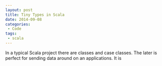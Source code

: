 ```yaml
---
layout: post
title: Tiny Types in Scala
date: 2014-09-08
categories:
 - Code
tags:
 - scala
---
```


In a typical Scala project there are classes and case classes.
The later is perfect for sending data around on an applications. 
It is 

